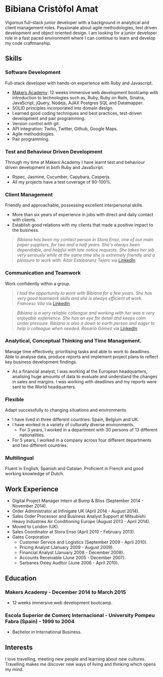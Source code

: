 # Bibiana Cristòfol Amat

Vigorous full-stack junior developer with a background in analytical and client management roles. Passionate about agile methodologies, test driven development and object oriented design. I am looking for a junior developer role in a fast paced environment where I can continue to learn and develop my code craftmanship.

## Skills 

### Software Development

Full-stack developer with hands-on experience with Ruby and Javascript.

- [Makers Academy](http://www.makersacademy.com/): 12 weeks immersive web development bootcamp with introduction to technologies such as, Ruby, Ruby on Rails, Sinatra, JavaScript, jQuery, Nodejs, AJAX Postgres SQL and Datamapper.
- SOLID principles incorporated into domain design.
- Learned good coding techniques and best practices, test-driven development and pair programming.
- Version control with git.
- API integration: Twilio, Twitter, Github, Google Maps.
- Agile methodologies.
- Pair programming.

### Test and Behaviour Driven Development

Through my time at Makers Academy I have learnt test and behaviour driven development in both Ruby and JavaScript.

- Rspec, Jasmine, Cucumber, Capybara, Casperjs.
- All my projects have a test coverage of 90-100%.

### Client Management

Friendly and approachable, possessing excellent interpersonal skills.

- More than six years of experience in jobs with direct and daily contact with clients.
- Establish good relations with my clients that made a positive impact to the business. 

> *Bibiana has been my contact person in Stora Enso, one of our main paper suppliers, for two and a half years. She's always been dependable, and helpful with late notice requests. She takes her job very seriously while at the same time she is extremely friendly and a pleasure to work with. Aitor Estebaranz Tejero* via [LinkedIn](https://www.linkedin.com/profile/public-profile-settings?trk=prof-edit-edit-public_profile)

### Communication and Teamwork

Work confidently within a group.

> *I had the opportunity to work with Bibiana for a few years. She has very good teamwork skills and she is always efficient at work. Francesc Vila* via [LinkedIn](https://www.linkedin.com/profile/public-profile-settings?trk=prof-edit-edit-public_profile)

> *Bibiana is a very reliable colleague and working with her was a very enjoyable experience. She has an eye for detail and keeps calm under pressure. Bibiana is also a down to earth person and eager to help a colleague when needed. Rosario Gómez* via [LinkedIn](https://www.linkedin.com/profile/public-profile-settings?trk=prof-edit-edit-public_profile)

### Analytical, Conceptual Thinking and Time Management.

Manage time effectively, prioritising tasks and able to work to deadlines. Able to analyse data, produce reports and implement project plans to reflect key business development findings.

- As a financial analyst, I was working at the European headquarters, analising huge amounts of data to evaluate and understand the changes in sales and margins. I was working with deadlines and my reports were sent to the World headquarters.

### Flexible

Adapt successfully to changing situations and environments.

- I have lived in three different countries: Spain, Belgium and UK.
- I have worked in a variety of culturally diverse environments.
  - For 3 years, I worked in a department with 30 persons of 13 different nationalities.
- For 5 years, I worked in a company across four different departments and two different countries.

### Multilingual

Fluent in English, Spanish and Catalan. Proficient in French and good working knowledge of Dutch.

## Work Experience

- Digital Project Manager Intern at Bump & Bliss (September 2014 - November 2014).
- Order Administrator at Infinigate UK (April 2014 - August 2014).
- Sales Order Processor and Business Analyst Support at Mitsubishi Heavy Industries 
  Air Conditioning Europe (August 2013 - April 2014).
- Moved to London (UK).
- Sales Coordinator at Stora Enso (April 2010 - February 2013).
- Gates Corporation
  - Customer Service and Logistics (September 2009 - April 2010).
  - Pricing Analyst (January 2009 - August 2009).
  - Financial Analyst (January 2008 - December 2008).
  - Accounts Receivable (June 2005 - December 2007).
  - Sarbanes Oxley Auditor (June 2006 - April 2010).

## Education

### Makers Academy - December 2014 to March 2015

- 12 weeks immersive web development bootcamp.

### Escola Superior de Comerç Internacional - University Pompeu Fabra (Spain) - 1999 to 2004

- Bachelor in International Business.

## Interests

I love travelling, meeting new people and learning about new cultures. Travelling makes me discover new ways of living and thinking which opens my mind. 


